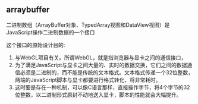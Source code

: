 ## arraybuffer

二进制数组（ArrayBuffer对象、TypedArray视图和DataView视图）是JavaScript操作二进制数据的一个接口

这个接口的原始设计目的:
1. 与WebGL项目有关。所谓WebGL，就是指浏览器与显卡之间的通信接口，
2. 为了满足JavaScript与显卡之间大量的、实时的数据交换，它们之间的数据通信必须是二进制的，而不能是传统的文本格式。文本格式传递一个32位整数，两端的JavaScript脚本与显卡都要进行格式转化，将非常耗时。
3. 这时要是存在一种机制，可以像C语言那样，直接操作字节，将4个字节的32位整数，以二进制形式原封不动地送入显卡，脚本的性能就会大幅提升。
